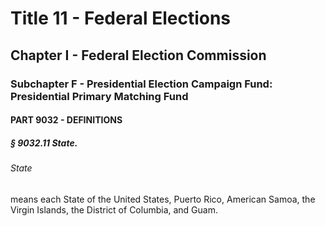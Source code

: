 
# Title 11 - Federal Elections
## Chapter I - Federal Election Commission
### Subchapter F - Presidential Election Campaign Fund: Presidential Primary Matching Fund
#### PART 9032 - DEFINITIONS
##### § 9032.11 State.
###### State

means each State of the United States, Puerto Rico, American Samoa, the Virgin Islands, the District of Columbia, and Guam.
